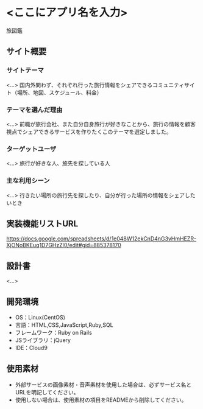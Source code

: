 # <ここにアプリ名を入力>
旅図鑑

## サイト概要

### サイトテーマ
<...>
国内外問わず、それぞれ行った旅行情報をシェアできるコミュニティサイト（場所、地図、スケジュール、料金）

### テーマを選んだ理由
<...>
前職が旅行会社、また自分自身旅行が好きなことから、旅行の情報を顧客視点でシェアできるサービスを作りたくこのテーマを選定しました。

### ターゲットユーザ
<...>
旅行が好きな人、旅先を探している人

### 主な利用シーン
<...>
行きたい場所の旅行先を探したり、自分が行った場所の情報をシェアしたいとき

## 実装機能リストURL
https://docs.google.com/spreadsheets/d/1e048W12ekCnD4nG3vHmHEZR-XjONoBKEuq1D7GHzZl0/edit#gid=885378170

## 設計書
<...>

## 開発環境
- OS：Linux(CentOS)
- 言語：HTML,CSS,JavaScript,Ruby,SQL
- フレームワーク：Ruby on Rails
- JSライブラリ：jQuery
- IDE：Cloud9

## 使用素材
- 外部サービスの画像素材・音声素材を使用した場合は、必ずサービス名とURLを明記してください。
- 使用しない場合は、使用素材の項目をREADMEから削除してください。